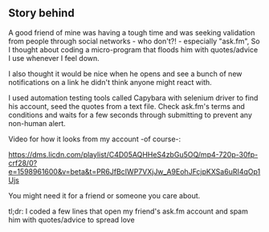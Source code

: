 ## Story behind

A good friend of mine was having a tough time and was seeking validation from people through social networks - who don't?! - especially "ask.fm", So I thought about coding a micro-program that floods him with quotes/advice I use whenever I feel down.

I also thought it would be nice when he opens and see a bunch of new notifications on a link he didn't think anyone might react with.

I used automation testing tools called Capybara with selenium driver to find his account, seed the quotes from a text file. Check ask.fm's terms and conditions and waits for a few seconds through submitting to prevent any non-human alert.

Video for how it looks from my account -of course-: 

https://dms.licdn.com/playlist/C4D05AQHHeS4zbGu5OQ/mp4-720p-30fp-crf28/0?e=1598961600&v=beta&t=PR6JfBcIWP7VXjJw_A9EohJFcjpKXSa6uRI4qOp1Ujs

You might need it for a friend or someone you care about.

tl;dr: I coded a few lines that open my friend's ask.fm account and spam him with quotes/advice to spread love
